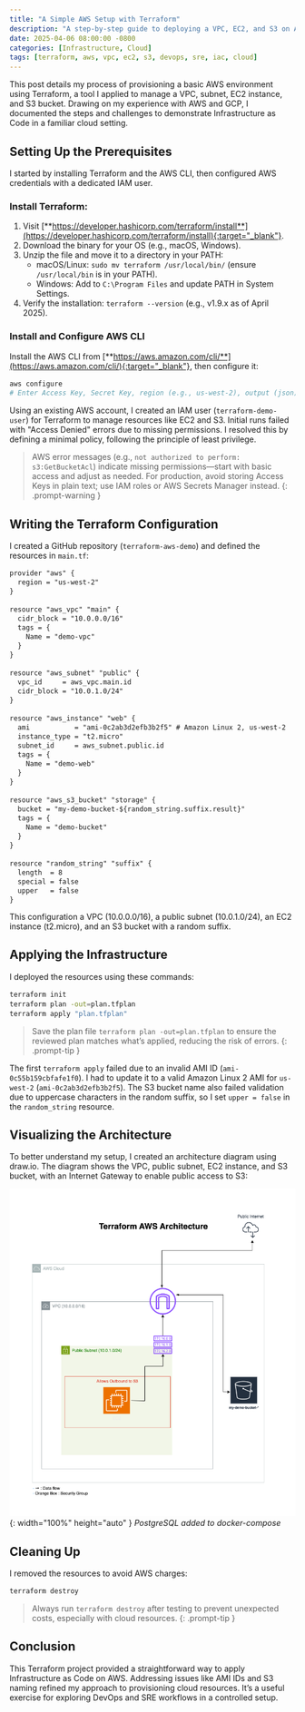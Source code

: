```yaml
---
title: "A Simple AWS Setup with Terraform"
description: "A step-by-step guide to deploying a VPC, EC2, and S3 on AWS using Terraform."
date: 2025-04-06 08:00:00 -0800
categories: [Infrastructure, Cloud]
tags: [terraform, aws, vpc, ec2, s3, devops, sre, iac, cloud]
---
```


This post details my process of provisioning a basic AWS environment using Terraform, a tool I applied to manage a VPC, subnet, EC2 instance, and S3 bucket. Drawing on my experience with AWS and GCP, I documented the steps and challenges to demonstrate Infrastructure as Code in a familiar cloud setting.

## Setting Up the Prerequisites
I started by installing Terraform and the AWS CLI, then configured AWS credentials with a dedicated IAM user.

### Install Terraform:
1. Visit [**https://developer.hashicorp.com/terraform/install**](https://developer.hashicorp.com/terraform/install){:target="_blank"}.
2. Download the binary for your OS (e.g., macOS, Windows).
3. Unzip the file and move it to a directory in your PATH:
    * macOS/Linux: `sudo mv terraform /usr/local/bin/` (ensure `/usr/local/bin` is in your PATH).
    * Windows: Add to `C:\Program Files` and update PATH in System Settings.
4. Verify the installation: `terraform --version` (e.g., v1.9.x as of April 2025).

### Install and Configure AWS CLI
Install the AWS CLI from [**https://aws.amazon.com/cli/**](https://aws.amazon.com/cli/){:target="_blank"}, then configure it:

```bash
aws configure
# Enter Access Key, Secret Key, region (e.g., us-west-2), output (json)
```

Using an existing AWS account, I created an IAM user (`terraform-demo-user`) for Terraform to manage resources like EC2 and S3. Initial runs failed with "Access Denied" errors due to missing permissions. I resolved this by defining a minimal policy, following the principle of least privilege.

> AWS error messages (e.g., `not authorized to perform: s3:GetBucketAcl`) indicate missing permissions—start with basic access and adjust as needed. For production, avoid storing Access Keys in plain text; use IAM roles or AWS Secrets Manager instead.
{: .prompt-warning }

## Writing the Terraform Configuration
I created a GitHub repository (`terraform-aws-demo`) and defined the resources in `main.tf`:

```hcl
provider "aws" {
  region = "us-west-2"
}

resource "aws_vpc" "main" {
  cidr_block = "10.0.0.0/16"
  tags = {
    Name = "demo-vpc"
  }
}

resource "aws_subnet" "public" {
  vpc_id     = aws_vpc.main.id
  cidr_block = "10.0.1.0/24"
}

resource "aws_instance" "web" {
  ami           = "ami-0c2ab3d2efb3b2f5" # Amazon Linux 2, us-west-2
  instance_type = "t2.micro"
  subnet_id     = aws_subnet.public.id
  tags = {
    Name = "demo-web"
  }
}

resource "aws_s3_bucket" "storage" {
  bucket = "my-demo-bucket-${random_string.suffix.result}"
  tags = {
    Name = "demo-bucket"
  }
}

resource "random_string" "suffix" {
  length  = 8
  special = false
  upper   = false
}
```

This configuration a VPC (10.0.0.0/16), a public subnet (10.0.1.0/24), an EC2 instance (t2.micro), and an S3 bucket with a random suffix.

## Applying the Infrastructure
I deployed the resources using these commands:
```bash
terraform init
terraform plan -out=plan.tfplan
terraform apply "plan.tfplan"
```

> Save the plan file `terraform plan -out=plan.tfplan` to ensure the reviewed plan matches what’s applied, reducing the risk of errors.
{: .prompt-tip }

The first `terraform apply` failed due to an invalid AMI ID (`ami-0c55b159cbfafe1f0`). I had to update it to a valid Amazon Linux 2 AMI for `us-west-2` (`ami-0c2ab3d2efb3b2f5`). The S3 bucket name also failed validation due to uppercase characters in the random suffix, so I set `upper = false` in the `random_string` resource.

## Visualizing the Architecture
To better understand my setup, I created an architecture diagram using draw.io. The diagram shows the VPC, public subnet, EC2 instance, and S3 bucket, with an Internet Gateway to enable public access to S3:

![Desktop View](/assets/img/posts/20250406/terraform-aws-demo.png){: width="100%" height="auto" }
_PostgreSQL added to docker-compose_

## Cleaning Up
I removed the resources to avoid AWS charges:

```bash
terraform destroy
```

> Always run `terraform destroy` after testing to prevent unexpected costs, especially with cloud resources.
{: .prompt-tip }

## Conclusion
This Terraform project provided a straightforward way to apply Infrastructure as Code on AWS. Addressing issues like AMI IDs and S3 naming refined my approach to provisioning cloud resources. It’s a useful exercise for exploring DevOps and SRE workflows in a controlled setup.